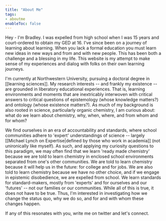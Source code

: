 ```yaml
---
title: "About Me"
tags:
- aboutme
enableToc: false
---
```


Hey - I'm Bradley. I was expelled from high school when I was 15 years and court-ordered to obtain my GED at 16. I've since been on a journey of learning about learning. When you lack a formal education you must learn new ideas in new ways and from and with new people. This has been both a challenge and a blessing in my life. This website is my attempt to make sense of my experiences and dialog with folks on their own learning journeys. 

I'm currently at Northwestern University, pursuing a doctoral degree in [[learning sciences]]. My research interests -- and frankly my existence -- are grounded in liberatory educational experiences. That is, learning environments and moments that are inextricably interwoven with critical answers to critical questions of epistemology (whose knowledge matters?) and ontology (whose existence matters?). As much of my background is also rooted in science, particularly organic chemistry, I am curious about: what do we learn about chemistry, why, when, where, and from whom and for whom? 

We find ourselves in an era of accountability and standards, where school communities adhere to 'expert' understandings of science -- largely [[Michael Lynch on Expertise|defined by those who work in academia]] (not unironically like myself). As such, and applying my curiosity questions to this paradigm, we may often find that we learn 'ready made chemistry' because we are told to learn chemistry in enclosed school environments separated from one's other communities. We are told to learn chemistry because it will help us in the future: for college and for jobs. We are also told to learn chemistry because we have no other choice, and if we engage in epistemic disobedience, we are expelled from school. We learn standards for standard-makers, mostly from 'experts' and for ourselves and our 'futures' -- not our families or our communities. While all of this is true, it does not have to be true. Thus, I'm interested in investigating how we change the status quo, why we do so, and for and with whom these changes happen.

If any of this resonates with you, write me on twitter and let's connect.
